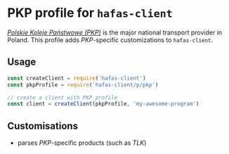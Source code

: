 # PKP profile for `hafas-client`

[*Polskie Koleje Państwowe (PKP)*](https://en.wikipedia.org/wiki/Polish_State_Railways) is the major national transport provider in Poland. This profile adds *PKP*-specific customizations to `hafas-client`.

## Usage

```js
const createClient = require('hafas-client')
const pkpProfile = require('hafas-client/p/pkp')

// create a client with PKP profile
const client = createClient(pkpProfile, 'my-awesome-program')
```


## Customisations

- parses *PKP*-specific products (such as *TLK*)
